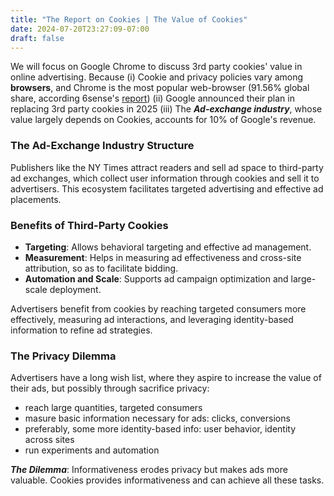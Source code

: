 ```yaml
---
title: "The Report on Cookies | The Value of Cookies"
date: 2024-07-20T23:27:09-07:00
draft: false
---
```


We will focus on Google Chrome to discuss 3rd party cookies' value in online advertising. Because (i) Cookie and privacy policies vary among **browsers**, and Chrome is the most popular web-browser (91.56% global share, according 6sense's [report](https://6sense.com/tech/ad-exchange/google-doubleclick-market-share)) (ii) Google announced their plan in replacing 3rd party cookies in 2025 (iii) The ***Ad-exchange industry***, whose value largely depends on Cookies, accounts for 10% of Google's revenue.

### The Ad-Exchange Industry Structure

Publishers like the NY Times attract readers and sell ad space to third-party ad exchanges, which collect user information through cookies and sell it to advertisers. This ecosystem facilitates targeted advertising and effective ad placements.

### Benefits of Third-Party Cookies

- **Targeting**: Allows behavioral targeting and effective ad management.
- **Measurement**: Helps in measuring ad effectiveness and cross-site attribution, so as to facilitate bidding.
- **Automation and Scale**: Supports ad campaign optimization and large-scale deployment.

Advertisers benefit from cookies by reaching targeted consumers more effectively, measuring ad interactions, and leveraging identity-based information to refine ad strategies.

### The Privacy Dilemma

Advertisers have a long wish list, where they aspire to increase the value of their ads, but possibly through sacrifice privacy:

- reach large quantities, targeted consumers
- masure basic information necessary for ads: clicks, conversions
- preferably, some more identity-based info: user behavior, identity across sites
- run experiments and automation

***The Dilemma***: Informativeness erodes privacy but makes ads more valuable. Cookies provides informativeness and can achieve all these tasks.
